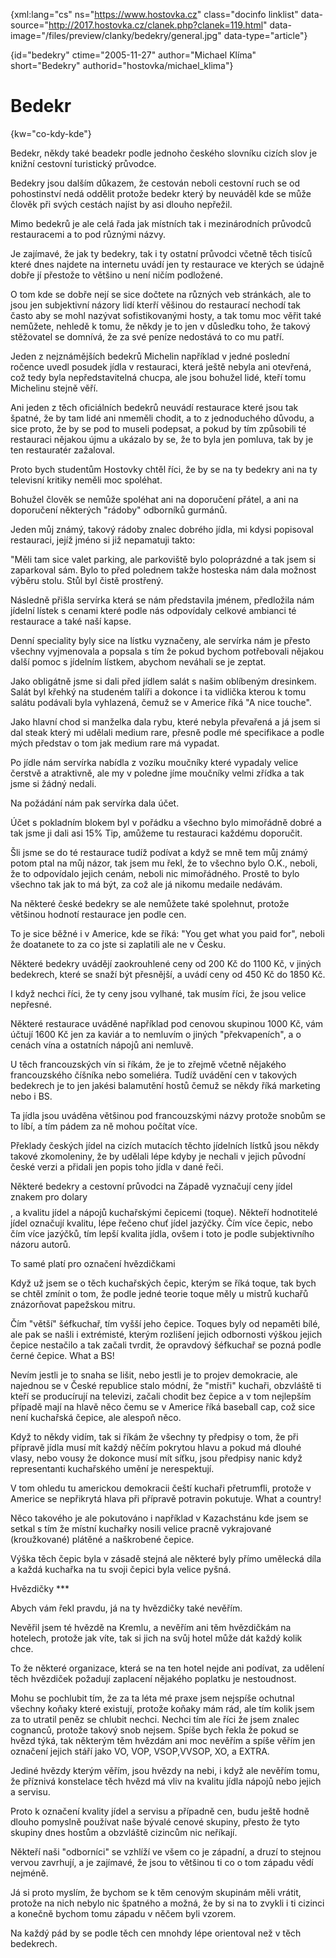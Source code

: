 
{xml:lang="cs" ns="https://www.hostovka.cz" class="docinfo linklist" data-source="http://2017.hostovka.cz/clanek.php?clanek=119.html" data-image="/files/preview/clanky/bedekry/general.jpg" data-type="article"}

{id="bedekry" ctime="2005-11-27" author="Michael Klíma" short="Bedekry" authorid="hostovka/michael_klima"}

# Bedekr

<!-- generated attribute kw by user_udpatekw.sh on 2019-03-13, do not edit -->

{kw="co-kdy-kde"}

Bedekr, někdy také beadekr podle jednoho českého slovníku cizích slov je knižní cestovní turistický průvodce.

Bedekry jsou dalším důkazem, že cestován neboli cestovní ruch se od pohostinství nedá oddělit protože bedekr který by neuváděl kde se může člověk při svých cestách najíst by asi dlouho nepřežil.

Mimo bedekrů je ale celá řada jak místních tak i mezinárodních průvodců restauracemi a to pod různými názvy.

Je zajímavé, že jak ty bedekry, tak i ty ostatní průvodci včetně těch tisíců které dnes najdete na internetu uvádí jen ty restaurace ve kterých se údajně dobře jí přestože to většino u není ničím podložené.

O tom kde se dobře nejí se sice dočtete na různých veb stránkách, ale to jsou jen subjektivní názory lidí kterří věšinou do restaurací nechodí tak často aby se mohl nazývat sofistikovanými hosty, a tak tomu moc věřit také nemůžete, nehledě k tomu, že někdy je to jen v důsledku toho, že takový stěžovatel se domnívá, že za své peníze nedostává to co mu patří.

Jeden z nejznámějších bedekrů Michelin například v jedné poslední ročence uvedl posudek jídla v restauraci, která ještě nebyla ani otevřená, což tedy byla nepředstavitelná chucpa, ale jsou bohužel lidé, kteří tomu Michelinu stejně věří.

Ani jeden z těch oficiálních bedekrů neuvádí restaurace které jsou tak špatné, že by tam lidé ani nmeměli chodit, a to z jednoduchého důvodu, a sice proto, že by se pod to museli podepsat, a pokud by tím způsobili té restauraci nějakou újmu a ukázalo by se, že to byla jen pomluva, tak by je ten restauratér zažaloval.

Proto bych studentům Hostovky chtěl říci, že by se na ty bedekry ani na ty televisní kritiky neměli moc spoléhat.

Bohužel člověk se nemůže spoléhat ani na doporučení přátel, a ani na doporučení některých "rádoby" odborníků gurmánů.

Jeden můj známý, takový rádoby znalec dobrého jídla, mi kdysi popisoval restauraci, jejíž jméno si již nepamatuji takto:

"Měli tam sice valet parking, ale parkoviště bylo poloprázdné a tak jsem si zaparkoval sám. Bylo to před polednem takže hosteska nám dala možnost výběru stolu. Stůl byl čistě prostřený.

Následně přišla servírka která se nám představila jménem, předložila nám jídelní lístek s cenami které podle nás odpovídaly celkové ambianci té restaurace a také naší kapse.

Denní speciality byly sice na lístku vyznačeny, ale servírka nám je přesto všechny vyjmenovala a popsala s tím že pokud bychom potřebovali nějakou další pomoc s jídelním lístkem, abychom neváhali se je zeptat.

Jako obligátně jsme si dali před jídlem salát s našim oblíbeným dresinkem. Salát byl křehký na studeném talíři a dokonce i ta vidlička kterou k tomu salátu podávali byla vyhlazená, čemuž se v Americe říká "A nice touche".

Jako hlavní chod si manželka dala rybu, které nebyla převařená a já jsem si dal steak který mi udělali medium rare, přesně podle mé specifikace a podle mých představ o tom jak medium rare má vypadat.

Po jídle nám servírka nabídla z vozíku moučníky které vypadaly velice čerstvě a atraktivně, ale my v poledne jíme moučníky velmi zřídka a tak jsme si žádný nedali.

Na požádání nám pak servírka dala účet.

Účet s pokladním blokem byl v pořádku a všechno bylo mimořádně dobré a tak jsme ji dali asi 15% Tip, amůžeme tu restauraci každému doporučit.

Šli jsme se do té restaurace tudíž podívat a když se mně tem můj známý potom ptal na můj názor, tak jsem mu řekl, že to všechno bylo O.K., neboli, že to odpovídalo jejich cenám, neboli nic mimořádného. Prostě to bylo všechno tak jak to má být, za což ale já nikomu medaile nedávám.

Na některé české bedekry se ale nemůžete také spolehnut, protože většinou hodnotí restaurace jen podle cen.

To je sice běžné i v Americe, kde se říká: "You get what you paid for", neboli že doatanete to za co jste si zaplatili ale ne v Česku.

Některé bedekry uvádějí zaokrouhlené ceny od 200 Kč do 1100 Kč, v jiných bedekrech, které se snaží být přesnější, a uvádí ceny od 450 Kč do 1850 Kč.

I když nechci říci, že ty ceny jsou vylhané, tak musím říci, že jsou velice nepřesné.

Některé restaurace uváděné například pod cenovou skupinou 1000 Kč, vám účtují 1600 Kč jen za kaviár a to nemluvím o jiných "překvapeních", a o cenách vína a ostatních nápojů ani nemluvě.

U těch francouzských vín si říkám, že je to zřejmě včetně nějakého francouzského číšníka nebo someliéra. Tudíž uvádění cen v takových bedekrech je to jen jakési balamutění hostů čemuž se někdy říká marketing nebo i BS.

Ta jídla jsou uváděna většinou pod francouzskými názvy protože snobům se to líbí, a tím pádem za ně mohou počítat více.

Překlady českých jídel na cizích mutacích těchto jídelních lístků jsou někdy takové zkomoleniny, že by udělali lépe kdyby je nechali v jejich původní české verzi a přidali jen popis toho jídla v dané řeči.

Některé bedekry a cestovní průvodci na Západě vyznačují ceny jídel znakem pro dolary $$$$, a kvalitu jídel a nápojů kuchařskými čepicemi (toque). Někteří hodnotitelé jídel označují kvalitu, lépe řečeno chuť jídel jazýčky. Čím více čepic, nebo čím více jazýčků, tím lepší kvalita jídla, ovšem i toto je podle subjektivního názoru autorů.

To samé platí pro označení hvězdičkami

Když už jsem se o těch kuchařských čepic, kterým se říká toque, tak bych se chtěl zmínit o tom, že podle jedné teorie toque měly u mistrů kuchařů znázorňovat papežskou mitru.

Čím "větší" šéfkuchař, tím vyšší jeho čepice. Toques byly od nepaměti bílé, ale pak se našli i extrémisté, kterým rozlišení jejich odbornosti výškou jejich čepice nestačilo a tak začali tvrdit, že opravdový šéfkuchař se pozná podle černé čepice. What a BS!

Nevím jestli je to snaha se lišit, nebo jestli je to projev demokracie, ale najednou se v České republice stalo módní, že "mistři" kuchaři, obzvláště ti kteří se producírují na televizi, začali chodit bez čepice a v tom nejlepším případě mají na hlavě něco čemu se v Americe říká baseball cap, což sice není kuchařská čepice, ale alespoň něco.

Když to někdy vidím, tak si říkám že všechny ty předpisy o tom, že při přípravě jídla musí mít každý něčím pokrytou hlavu a pokud má dlouhé vlasy, nebo vousy že dokonce musí mít síťku, jsou předpisy nanic když representanti kuchařského umění je nerespektují.

V tom ohledu tu americkou demokracii čeští kuchaři přetrumfli, protože v Americe se nepřikrytá hlava při přípravě potravin pokutuje. What a country!

Něco takového je ale pokutováno i například v Kazachstánu kde jsem se setkal s tím že místní kuchařky nosili velice pracně vykrajované (kroužkované) plátěné a naškrobené čepice.

Výška těch čepic byla v zásadě stejná ale některé byly přímo umělecká díla a každá kuchařka na tu svoji čepici byla velice pyšná.

Hvězdičky \***

Abych vám řekl pravdu, já na ty hvězdičky také nevěřím.

Nevěřil jsem té hvězdě na Kremlu, a nevěřím ani těm hvězdičkám na hotelech, protože jak víte, tak si jich na svůj hotel může dát každý kolik chce.

To že některé organizace, která se na ten hotel nejde ani podívat, za udělení těch hvězdiček požadují zaplacení nějakého poplatku je nestoudnost.

Mohu se pochlubit tím, že za ta léta mé praxe jsem nejspíše ochutnal všechny koňaky které existují, protože koňaky mám rád, ale tím kolik jsem za to utratil peněz se chlubit nechci. Nechci tím ale říci že jsem znalec cognanců, protože takový snob nejsem. Spíše bych řekla že pokud se hvězd týká, tak některým těm hvězdám ani moc nevěřím a spíše věřím jen označení jejich stáří jako VO, VOP, VSOP,VVSOP, XO, a EXTRA.

Jediné hvězdy kterým věřím, jsou hvězdy na nebi, i když ale nevěřím tomu, že příznivá konstelace těch hvězd má vliv na kvalitu jídla nápojů nebo jejich a servisu.

Proto k označení kvality jídel a servisu a případně cen, budu ještě hodně dlouho pomyslně používat naše bývalé cenové skupiny, přesto že tyto skupiny dnes hostům a obzvláště cizincům nic neříkají.

Někteří naši "odborníci" se vzhlíží ve všem co je západní, a druzí to stejnou vervou zavrhují, a je zajímavé, že jsou to většinou ti co o tom západu vědí nejméně.

Já si proto myslím, že bychom se k těm cenovým skupinám měli vrátit, protože na nich nebylo nic špatného a možná, že by si na to zvykli i ti cizinci a konečně bychom tomu západu v něčem byli vzorem.

Na každý pád by se podle těch cen mnohdy lépe orientoval než v těch bedekrech.

